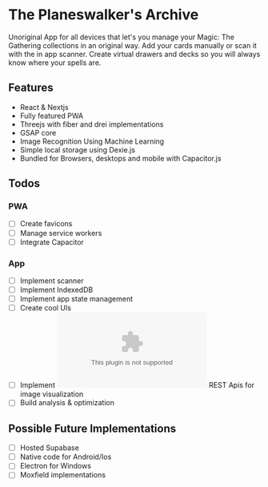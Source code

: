 # The Planeswalker's Archive

Unoriginal App for all devices that let's you manage your Magic: The Gathering collections in an original way. Add your cards manually or scan it with the in app scanner. Create virtual drawers and decks so you will always know where your spells are.

## Features

- React & Nextjs
- Fully featured PWA
- Threejs with fiber and drei implementations
- GSAP core
- Image Recognition Using Machine Learning
- Simple local storage using Dexie.js
- Bundled for Browsers, desktops and mobile with Capacitor.js

## Todos

### PWA

- [ ] Create favicons
- [ ] Manage service workers
- [ ] Integrate Capacitor

### App

- [ ] Implement scanner
- [ ] Implement IndexedDB
- [ ] Implement app state management
- [ ] Create cool UIs
- [ ] Implement ![Scryfall.com](www.scryfall.com) REST Apis for image visualization
- [ ] Build analysis & optimization

## Possible Future Implementations

- [ ] Hosted Supabase
- [ ] Native code for Android/Ios
- [ ] Electron for Windows
- [ ] Moxfield implementations

